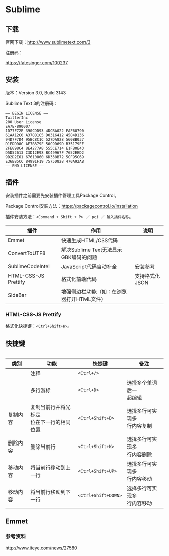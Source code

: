 # Sublime

## 下载

官网下载：http://www.sublimetext.com/3

注册码：

https://fatesinger.com/100237


## 安装

版本：Version 3.0, Build 3143

Sublime Text 3的注册码：

```
—– BEGIN LICENSE —– 
TwitterInc 
200 User License 
EA7E-890007 
1D77F72E 390CDD93 4DCBA022 FAF60790 
61AA12C0 A37081C5 D0316412 4584D136 
94D7F7D4 95BC8C1C 527DA828 560BB037 
D1EDDD8C AE7B379F 50C9D69D B35179EF 
2FE898C4 8E4277A8 555CE714 E1FB0E43 
D5D52613 C3D12E98 BC49967F 7652EED2 
9D2D2E61 67610860 6D338B72 5CF95C69 
E36B85CC 84991F19 7575D828 470A92AB 
—— END LICENSE ——
```


## 插件

安装插件之前需要先安装插件管理工具Package Control。

Package Control安装方法：https://packagecontrol.io/installation

插件安装方法：`<Command + Shift + P> ／ pci ／ 输入插件名称`。

|插件				|作用			|说明					|
|-------------------|---------------|-----------------------|
|Emmet				|快速生成HTML/CSS代码||
|ConvertToUTF8		|解决Sublime Text无法显示GBK编码的问题||
|SublimeCodeIntel	|JavaScript代码自动补全|[安装参考](http://blog.csdn.net/hehexiaoxia/article/details/54134756)|
|HTML-CSS-JS Prettify|格式化前端代码	|支持格式化JSON	    |
|SideBar			|增强侧边栏功能（如：在浏览器打开HTML文件）|||

### HTML-CSS-JS Prettify

格式化快捷键：`<Ctrl+Shift+H>`。


## 快捷键

###### 

|类别        |功能        |快捷键           |备注               |
|------------|------------|-----------------|-------------------|
|			|注释		|`<Ctrl+/>`	||
|            |多行游标    |`<Ctrl+D>`       |选择多个单词后一</br>起编辑  			|
|复制内容    |复制当前行并将光标定</br>位在下一行的相同位置|`<Ctrl+Shift+D>`|选择多行可实现多</br>行内容复制|
|删除内容    |删除当前行  |`<Ctrl+Shift+K>` |选择多行可实现多</br>行内容删除|
|移动内容    |将当前行移动到上一行|`<Ctrl+Shift+UP>`|选择多行可实现多</br>行内容移动|
|移动内容    |将当前行移动到下一行|`<Ctrl+Shift+DOWN>`|选择多行可实现多</br>行内容移动|


## Emmet

### 参考资料

http://www.iteye.com/news/27580








